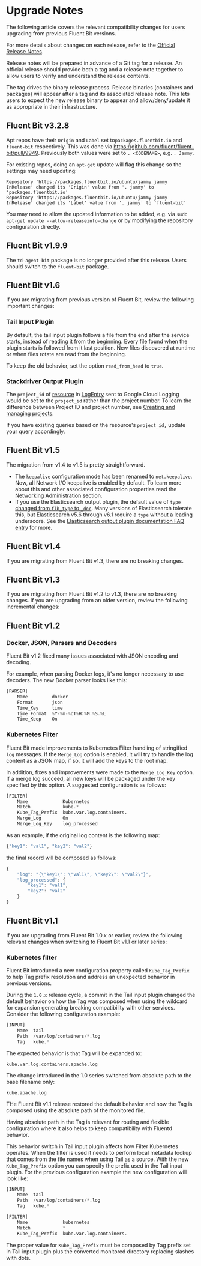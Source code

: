 # Upgrade Notes

The following article covers the relevant compatibility changes for users upgrading
from previous Fluent Bit versions.

For more details about changes on each release, refer to the
[Official Release Notes](https://fluentbit.io/announcements/).

Release notes will be prepared in advance of a Git tag for a release. An official
release should provide both a tag and a release note together to allow users to
verify and understand the release contents.

The tag drives the binary release process. Release binaries (containers and packages)
will appear after a tag and its associated release note. This lets users to expect
the new release binary to appear and allow/deny/update it as appropriate in their
infrastructure.

## Fluent Bit v3.2.8

Apt repos have their `Origin` and `Label` set to`packages.fluentbit.io` and `fluent-bit` respectively.
This was done via <https://github.com/fluent/fluent-bit/pull/9949>.
Previously both values were set to `. <CODENAME>`, e.g. `. Jammy`.

For existing repos, doing an `apt-get` update will flag this change so the settings may need updating:

```shell
Repository 'https://packages.fluentbit.io/ubuntu/jammy jammy InRelease' changed its 'Origin' value from '. jammy' to 'packages.fluentbit.io'
Repository 'https://packages.fluentbit.io/ubuntu/jammy jammy InRelease' changed its 'Label' value from '. jammy' to 'fluent-bit'
```

You may need to allow the updated information to be added, e.g. via `sudo apt-get update --allow-releaseinfo-change` or by modifying the repository configuration directly.

## Fluent Bit v1.9.9

The `td-agent-bit` package is no longer provided after this release.
Users should switch to the `fluent-bit` package.

## Fluent Bit v1.6

If you are migrating from previous version of Fluent Bit, review the following
important changes:

### Tail Input Plugin

By default, the tail input plugin follows a file from the end after the service starts,
instead of reading it from the beginning. Every file found when the plugin starts is
followed from it last position. New files discovered at runtime or when files rotate
are read from the beginning.

To keep the old behavior, set the option `read_from_head` to `true`.

### Stackdriver Output Plugin

The `project_id` of
[resource](https://cloud.google.com/logging/docs/reference/v2/rest/v2/MonitoredResource)
in [LogEntry](https://cloud.google.com/logging/docs/reference/v2/rest/v2/LogEntry)
sent to Google Cloud Logging would be set to the `project_id` rather than the project
number. To learn the difference between Project ID and project number, see
[Creating and managing projects](https://cloud.google.com/resource-manager/docs/creating-managing-projects#before_you_begin).

If you have existing queries based on the resource's `project_id,` update your query accordingly.

## Fluent Bit v1.5

The migration from v1.4 to v1.5 is pretty straightforward.

- The `keepalive` configuration mode has been renamed to `net.keepalive`. Now,
  all Network I/O keepalive is enabled by default. To learn more about this and other
  associated configuration properties read the
  [Networking Administration](https://docs.fluentbit.io/manual/administration/networking#tcp-keepalive)
  section.
- If you use the Elasticsearch output plugin, the default value of `type`
  [changed from `flb_type` to `_doc`](https://github.com/fluent/fluent-bit/commit/04ed3d8104ca8a2f491453777ae6e38e5377817e#diff-c9ae115d3acaceac5efb949edbb21196).
  Many versions of Elasticsearch tolerate this, but Elasticsearch v5.6 through v6.1
  require a `type` without a leading underscore. See the
  [Elasticsearch output plugin documentation FAQ entry](https://docs.fluentbit.io/manual/pipeline/outputs/elasticsearch#faq-underscore) for more.

## Fluent Bit v1.4

If you are migrating from Fluent Bit v1.3, there are no breaking changes.

## Fluent Bit v1.3

If you are migrating from Fluent Bit v1.2 to v1.3, there are no breaking changes.
If you are upgrading from an older version, review the following incremental changes:

## Fluent Bit v1.2

### Docker, JSON, Parsers and Decoders

Fluent Bit v1.2 fixed many issues associated with JSON encoding and decoding.

For example, when parsing Docker logs, it's no longer necessary to use decoders. The
new Docker parser looks like this:

```python
[PARSER]
    Name         docker
    Format       json
    Time_Key     time
    Time_Format  %Y-%m-%dT%H:%M:%S.%L
    Time_Keep    On
```

### Kubernetes Filter

Fluent Bit made improvements to Kubernetes Filter handling of stringified `log`
messages. If the `Merge_Log` option is enabled, it will try to handle the log content
as a JSON map, if so, it will add the keys to the root map.

In addition, fixes and improvements were made to the  `Merge_Log_Key` option. If a
merge log succeed, all new keys will be packaged under the key specified by this
option. A suggested configuration is as follows:

```python
[FILTER]
    Name             Kubernetes
    Match            kube.*
    Kube_Tag_Prefix  kube.var.log.containers.
    Merge_Log        On
    Merge_Log_Key    log_processed
```

As an example, if the original log content is the following map:

```javascript
{"key1": "val1", "key2": "val2"}
```

the final record will be composed as follows:

```javascript
{
    "log": "{\"key1\": \"val1\", \"key2\": \"val2\"}",
    "log_processed": {
        "key1": "val1",
        "key2": "val2"
    }
}
```

## Fluent Bit v1.1

If you are upgrading from Fluent Bit 1.0.x or earlier, review the following relevant
changes when switching to Fluent Bit v1.1 or later series:

### Kubernetes filter

Fluent Bit introduced a new configuration property called `Kube_Tag_Prefix` to help
Tag prefix resolution and address an unexpected behavior in previous versions.

During the `1.0.x` release cycle, a commit in the Tail input plugin changed the
default behavior on how the Tag was composed when using the wildcard for expansion
generating breaking compatibility with other services. Consider the following
configuration example:

```python
[INPUT]
    Name  tail
    Path  /var/log/containers/*.log
    Tag   kube.*
```

The expected behavior is that Tag will be expanded to:

```text
kube.var.log.containers.apache.log
```

The change introduced in the 1.0 series switched from absolute path to the base
filename only:

```text
kube.apache.log
```

THe Fluent Bit v1.1 release restored the default behavior and now the Tag is
composed using the absolute path of the monitored file.

Having absolute path in the Tag is relevant for routing and flexible configuration
where it also helps to keep compatibility with Fluentd behavior.

This behavior switch in Tail input plugin affects how Filter Kubernetes operates.
When the filter is used it needs to perform local metadata lookup that comes from the
file names when using Tail as a source. With the new `Kube_Tag_Prefix` option
you can specify the prefix used in the Tail input plugin. For the previous configuration
example the new configuration will look like:

```python
[INPUT]
    Name  tail
    Path  /var/log/containers/*.log
    Tag   kube.*

[FILTER]
    Name             kubernetes
    Match            *
    Kube_Tag_Prefix  kube.var.log.containers.
```

The proper value for `Kube_Tag_Prefix` must be composed by Tag prefix set in Tail
input plugin plus the converted monitored directory replacing slashes with dots.
